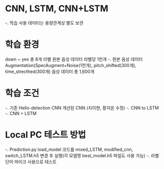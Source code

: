 # CNN, LSTM, CNN+LSTM
-. 학습 사용 데이터는 용량관계상 별도 보관

# 학습 환경
down ~ yes 총 8개 라벨 원본 음성 데이터 라벨당 1천개
-. 원본 음성 데이터 Augmentation(SpecAugment+Noise(1천개), pitch_shifted(300개), time_strecthed(300개) 음성 데이터 총 1,600개

# 학습 조건
-. 기존 Hello-detection CNN 개선된 CNN (지이현, 황지운 수정)
-. CNN to LSTM
-. CNN + LSTM 

# Local PC 테스트 방법
-. Prediction.py load_model 코드를 mixed_LSTM, modified_cnn, switch_LSTM.h5 변경 후 실행(각 모델명 best_model.h5 파일도 사용 가능)
-. 라벨 단어 마이크 사용으로 테스트
